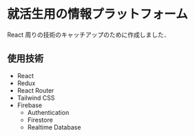 # 就活生用の情報プラットフォーム

React 周りの技術のキャッチアップのために作成しました．

## 使用技術

- React
- Redux
- React Router
- Tailwind CSS
- Firebase
  - Authentication
  - Firestore
  - Realtime Database

##
